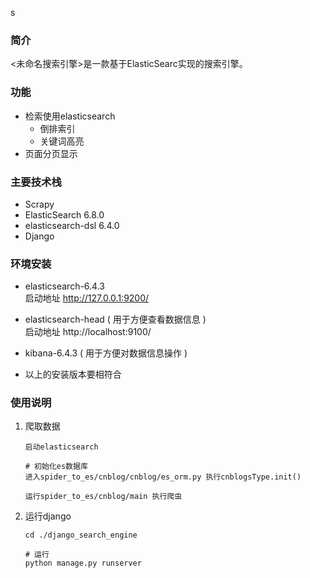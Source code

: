 s
### 简介
<未命名搜索引擎>是一款基于ElasticSearc实现的搜索引擎。


### 功能
+ 检索使用elasticsearch
  + 倒排索引
  + 关键词高亮
+ 页面分页显示



### 主要技术栈
+ Scrapy
+ ElasticSearch    6.8.0
+ elasticsearch-dsl    6.4.0
+ Django


### 环境安装
+ elasticsearch-6.4.3<br>启动地址 http://127.0.0.1:9200/

+ elasticsearch-head ( 用于方便查看数据信息 )<br>启动地址 http://localhost:9100/
+ kibana-6.4.3 ( 用于方便对数据信息操作 )
+ 以上的安装版本要相符合

### 使用说明

1. 爬取数据

   ```shell
   启动elasticsearch
   
   # 初始化es数据库
   进入spider_to_es/cnblog/cnblog/es_orm.py 执行cnblogsType.init()
   
   运行spider_to_es/cnblog/main 执行爬虫
   ```

2. 运行django

   ```shell
   cd ./django_search_engine
   
   # 运行
   python manage.py runserver
   ```
   
